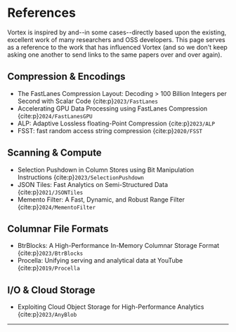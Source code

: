 # References

Vortex is inspired by and--in some cases--directly based upon the existing, excellent work of many researchers and
OSS developers. This page serves as a reference to the work that has influenced Vortex (and so we don't keep asking
one another to send links to the same papers over and over again).

## Compression & Encodings

* The FastLanes Compression Layout: Decoding > 100 Billion Integers per Second with Scalar
  Code {cite:p}`2023/FastLanes`
* Accelerating GPU Data Processing using FastLanes Compression {cite:p}`2024/FastLanesGPU`
* ALP: Adaptive Lossless floating-Point Compression {cite:p}`2023/ALP`
* FSST: fast random access string compression {cite:p}`2020/FSST`

## Scanning & Compute

* Selection Pushdown in Column Stores using Bit Manipulation Instructions {cite:p}`2023/SelectionPushdown`
* JSON Tiles: Fast Analytics on Semi-Structured Data {cite:p}`2021/JSONTiles`
* Memento Filter: A Fast, Dynamic, and Robust Range Filter {cite:p}`2024/MementoFilter`

## Columnar File Formats

* BtrBlocks: A High-Performance In-Memory Columnar Storage Format {cite:p}`2023/BtrBlocks`
* Procella: Unifying serving and analytical data at YouTube {cite:p}`2019/Procella`

## I/O & Cloud Storage

* Exploiting Cloud Object Storage for High-Performance Analytics {cite:p}`2023/AnyBlob`

---

```{bibliography} references.bib
```
